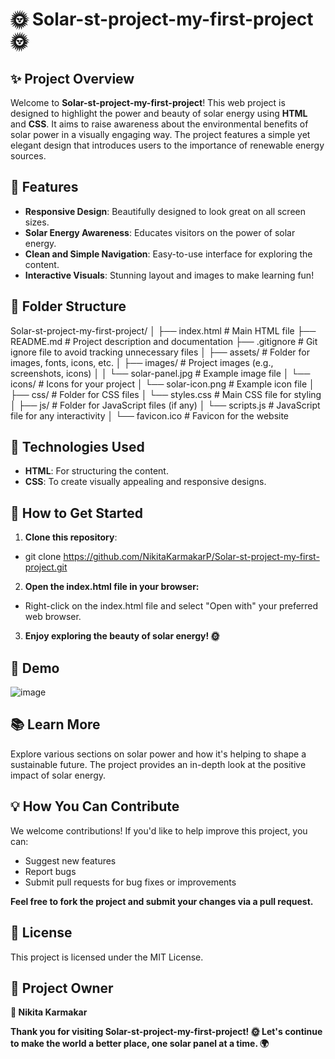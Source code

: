 # 🌞 Solar-st-project-my-first-project 🌞

## ✨ Project Overview
Welcome to **Solar-st-project-my-first-project**! This web project is designed to highlight the power and beauty of solar energy using **HTML** and **CSS**. It aims to raise awareness about the environmental benefits of solar power in a visually engaging way. The project features a simple yet elegant design that introduces users to the importance of renewable energy sources.

## 🌟 Features
- **Responsive Design**: Beautifully designed to look great on all screen sizes.
- **Solar Energy Awareness**: Educates visitors on the power of solar energy.
- **Clean and Simple Navigation**: Easy-to-use interface for exploring the content.
- **Interactive Visuals**: Stunning layout and images to make learning fun!

## 📂 Folder Structure

Solar-st-project-my-first-project/
│
├── index.html                # Main HTML file
├── README.md                 # Project description and documentation
├── .gitignore                # Git ignore file to avoid tracking unnecessary files
│
├── assets/                   # Folder for images, fonts, icons, etc.
│   ├── images/               # Project images (e.g., screenshots, icons)
│   │   └── solar-panel.jpg   # Example image file
│   └── icons/                # Icons for your project
│       └── solar-icon.png    # Example icon file
│
├── css/                      # Folder for CSS files
│   └── styles.css            # Main CSS file for styling
│
├── js/                       # Folder for JavaScript files (if any)
│   └── scripts.js            # JavaScript file for any interactivity
│
└── favicon.ico               # Favicon for the website


## 🔧 Technologies Used
- **HTML**: For structuring the content.
- **CSS**: To create visually appealing and responsive designs.

## 🚀 How to Get Started
1. **Clone this repository**:
  - git clone https://github.com/NikitaKarmakarP/Solar-st-project-my-first-project.git
2. **Open the index.html file in your browser:**
  - Right-click on the index.html file and select "Open with" your preferred web browser.
3. **Enjoy exploring the beauty of solar energy! 🌞**

## 🎥 Demo

![image](https://github.com/user-attachments/assets/ddfd33a3-d433-4dbb-a16f-fa08c2f0220d)

## 📚 Learn More
Explore various sections on solar power and how it's helping to shape a sustainable future. The project provides an in-depth look at the positive impact of solar energy.

## 💡 How You Can Contribute
We welcome contributions! If you'd like to help improve this project, you can:

- Suggest new features
- Report bugs
- Submit pull requests for bug fixes or improvements

**Feel free to fork the project and submit your changes via a pull request.**

## 📄 License
This project is licensed under the MIT License.

## 👑 Project Owner
**💼 Nikita Karmakar**

**Thank you for visiting Solar-st-project-my-first-project! 🌞 Let's continue to make the world a better place, one solar panel at a time. 🌍**



